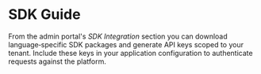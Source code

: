 # SDK Guide

From the admin portal's *SDK Integration* section you can download language‑specific SDK packages
and generate API keys scoped to your tenant. Include these keys in your application configuration
to authenticate requests against the platform.
